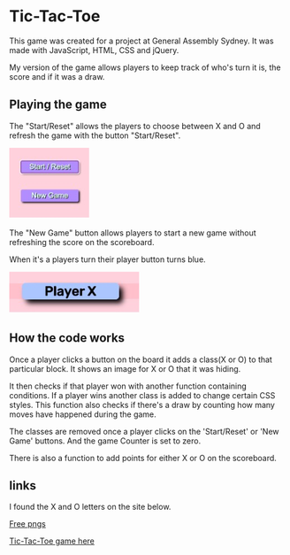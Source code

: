 # Tic-Tac-Toe

This game was created for a project at General Assembly Sydney. It was made with JavaScript, HTML, CSS and jQuery.

My version of the game allows players to keep track of who's turn it is, the score and if it was a draw.

## Playing the game

The "Start/Reset" allows the players to choose between X and O and refresh the game with the button "Start/Reset".

![Game buttons](images/Buttons.jpg)

The "New Game" button allows players to start a new game without refreshing the score on the scoreboard.

When it's a players turn their player button turns blue.  

![Player Button](images/Player.jpg)

## How the code works

Once a player clicks a button on the board it adds a class(X or O) to that particular block. It shows an image for X or O that it was hiding.

It then checks if that player won with another function containing conditions. If a player wins another class is added to change certain CSS styles.
This function also checks if there's a draw by counting how many moves have happened during the game.

The classes are removed once a player clicks on the 'Start/Reset' or 'New Game' buttons. And the game Counter is set to zero.

There is also a function to add points for either X or O on the scoreboard.

## links

I found the X and O letters on the site below.

[Free pngs](https://www.freepngs.com/letters-png)

[Tic-Tac-Toe game here](https://staceybros.github.io/tic-tac-toe/)
